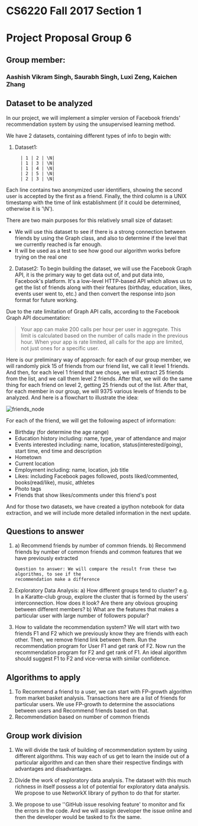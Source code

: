 # CS6220 Fall 2017 Section 1
# Project Proposal Group 6
## Group member: 
### Aashish Vikram Singh, Saurabh Singh, Luxi Zeng, Kaichen Zhang
## Dataset to be analyzed
In our project, we will implement a simpler version of Facebook friends' recommendation system by using the unsupervised learning method. 

We have 2 datasets, containing different types of info to begin with:
1) Dataset1:   

         | 1 | 2 | \N|
         | 1 | 3 | \N|
         | 1 | 4 | \N|
         | 2 | 5 | \N|
         | 2 | 3 | \N|
        
Each line contains two anonymized user identifiers, showing the second user is accepted by the first as a friend. Finally, the third column is a UNIX timestamp with the time of link establishment (if it could be determined, otherwise it is '\N').

There are two main purposes for this relatively small size of dataset: 
* We will use this dataset to see if there is a strong connection between friends by using the Graph class, and also to determine if the level that we currently reached is far enough. 
* It will be used as a test to see how good our algorithm works before trying on the real one
        
2) Dataset2:  To begin building the dataset, we will use the Facebook Graph API, it is the primary way to get data out of, and put data into, Facebook's platform. It's a low-level HTTP-based API which allows us to get the list of friends along with their features (birthday, education, likes, events user went to, etc.) and then convert the response into json format for future working. 

Due to the rate limitation of Graph API calls, according to the Facebook Graph API documentation: 
> Your app can make 200 calls per hour per user in aggregate. This limit is calculated based on the number of calls made in the previous hour. When your app is rate limited, all calls for the app are limited, not just ones for a specific user.

Here is our preliminary way of approach: for each of our group member, we will randomly pick 15 of friends from our friend list, we call it level 1 friends. And then, for each level 1 friend that we chose, we will extract 25 friends from the list, and we call them level 2 friends. After that, we will do the same thing for each friend on level 2, getting 25 friends out of the list. After that, for each member in our group, we will 9375 various levels of friends to be analyzed. And here is a flowchart to illustrate the idea: 

![friends_node](Friends_node.png)

For each of the friend, we will get the following aspect of information: 
* Birthday (for determine the age range)
* Education history including: name, type, year of attendance and major
* Events interested including: name, location, status(interested/going), start time, end time and description
* Hometown
* Current location
* Employment including: name, location, job title
* Likes: including Facebook pages followed, posts liked/commented, books(read/like), music, athletes
* Photo tags
* Friends that show likes/comments under this friend's post

And for those two datasets, we have created a ipython notebook for data extraction, and we will include more detailed information in the next update. 

## Questions to answer
    
1) a) Recommend friends by number of common friends.
   b) Recommend friends by number of common friends and common features that we have previously extracted
            
       Question to answer: We will compare the result from these two algorithms, to see if the 
       recommendation make a difference
       
2) Exploratory Data Analysis:
       a) How different groups tend to cluster? e.g. In a Karatte-club group, explore the cluster that is formed by the users’ interconnection. How does it look? Are there any obvious grouping between different members?
       b) What are the features that makes a particular user with large number of followers popular?

3) How to validate the recommendation system? 
        We will start with two friends F1 and F2 which we previously know they are friends with each other. Then, we remove friend link between them. Run the recommendation program for User F1 and get rank of F2. Now run the recommendation program for F2 and get rank of F1. An ideal algorithm should suggest F1 to F2 and vice-versa with similar confidence.
        

## Algorithms to apply
1) To Recommend a friend to a user, we can start with FP-growth algorithm from market basket analysis. Transactions here are a list of friends for particular users. We use FP-growth to determine the associations between users and Recommend friends based on that.
2) Recommendation based on number of common friends

## Group work division
1) We will divide the task of building of recommendation system by using different algorithms. 
    This way each of us get to learn the inside out of a particular algorithm and can then share their respective 
    findings with advantages and disadvantages.
    
2) Divide the work of exploratory data analysis. The dataset with this much richness in itself possess a lot of potential for exploratory data analysis. We propose to use NetworkX library of python to do that for starter.
    
3) We propose to use ''GitHub issue resolving feature' to monitor and fix the errors in the code. And we will assign developer the issue online and then the developer would be tasked to fix the same.
